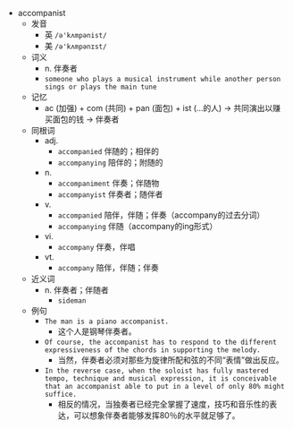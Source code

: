 - accompanist
  - 发音
    - 英 `/ə'kʌmpənist/`
    - 美 `/ə'kʌmpənɪst/`
  - 词义
    - n. 伴奏者
    - `someone who plays a musical instrument while another person sings or plays the main tune`
  - 记忆
    - ac (加强) + com (共同) + pan (面包) + ist (…的人) → 共同演出以赚买面包的钱 → 伴奏者
  - 同根词
    - adj.
      - `accompanied` 伴随的；相伴的
      - `accompanying` 陪伴的；附随的
    - n.
      - `accompaniment` 伴奏；伴随物
      - `accompanyist` 伴奏者；随伴者
    - v.
      - `accompanied` 陪伴，伴随；伴奏（accompany的过去分词）
      - `accompanying` 伴随（accompany的ing形式）
    - vi.
      - `accompany` 伴奏，伴唱
    - vt.
      - `accompany` 陪伴，伴随；伴奏
  - 近义词
    - n. 伴奏者；伴随者
      - `sideman`
  - 例句
    - `The man is a piano accompanist.`
      - 这个人是钢琴伴奏者。
    - `Of course, the accompanist has to respond to the different expressiveness of the chords in supporting the melody.`
      - 当然，伴奏者必须对那些为旋律所配和弦的不同“表情”做出反应。
    - `In the reverse case, when the soloist has fully mastered tempo, technique and musical expression, it is conceivable that an accompanist able to put in a level of only 80% might suffice.`
      - 相反的情况，当独奏者已经完全掌握了速度，技巧和音乐性的表达，可以想象伴奏者能够发挥80％的水平就足够了。

